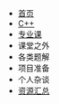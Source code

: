 - [首页]()
- [C++](C++/README.md)
- [专业课](专业课/README.md)
- 课堂之外
- 各类题解
- 项目准备
- 个人杂谈
- [资源汇总](/资源汇总/README.md)
